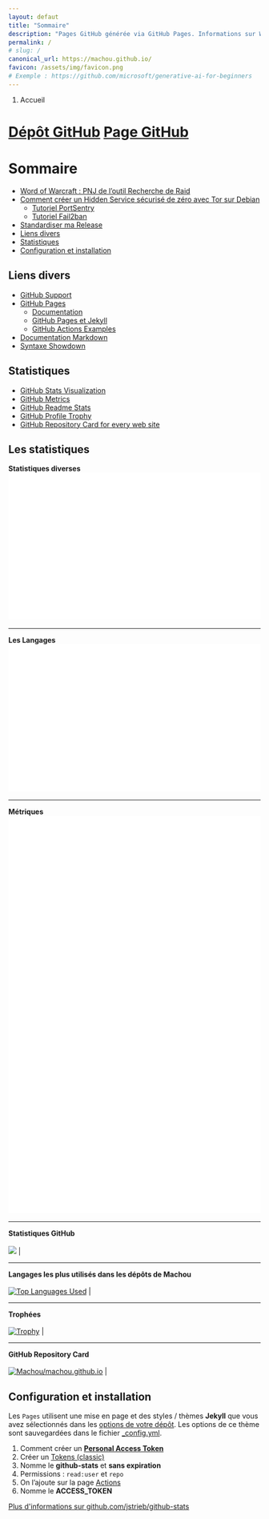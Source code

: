 ```yaml
---
layout: defaut
title: "Sommaire"
description: "Pages GitHub générée via GitHub Pages. Informations sur World of Warcraft et tutoriel Tor."
permalink: /
# slug: /
canonical_url: https://machou.github.io/
favicon: /assets/img/favicon.png
# Exemple : https://github.com/microsoft/generative-ai-for-beginners
---
```


<nav aria-label="breadcrumb">
	<ol class="breadcrumb">
		<li class="breadcrumb-item active" aria-current="page">Accueil</li>
	</ol>
</nav>

# [<i class="fa-brands fa-github"></i> Dépôt GitHub](https://github.com/Machou/machou.github.io) [Page GitHub](https://machou.github.io/)

# Sommaire

- [Word of Warcraft : PNJ de l’outil Recherche de Raid](/wow-pnj-lfr)
- [Comment créer un Hidden Service sécurisé de zéro avec Tor sur Debian](/comment-creer-hidden-service)
  - [Tutoriel PortSentry](/comment-utiliser-portsentry)
  - [Tutoriel Fail2ban](/comment-utiliser-fail2ban)
- [Standardiser ma Release](/release)
- [Liens divers](#liens-divers)
- [Statistiques](#statistiques)
- [Configuration et installation](#configuration-et-installation)

## Liens divers

* [GitHub Support](https://support.github.com/)
* [GitHub Pages](https://pages.github.com/)
  * [Documentation](https://docs.github.com/fr/pages)
  * [GitHub Pages et Jekyll](https://docs.github.com/fr/pages/setting-up-a-github-pages-site-with-jekyll/about-github-pages-and-jekyll)
  * [GitHub Actions Examples](https://github.com/actions/cache/blob/master/examples.md)
* [Documentation Markdown](https://docs.github.com/fr/get-started/writing-on-github/getting-started-with-writing-and-formatting-on-github/basic-writing-and-formatting-syntax)
* [Syntaxe Showdown](https://github.com/showdownjs/showdown/wiki/Showdown's-Markdown-syntax)

## Statistiques

* [GitHub Stats Visualization](https://github.com/jstrieb/github-stats)
* [GitHub Metrics](https://github.com/lowlighter/metrics)
* [GitHub Readme Stats](https://github.com/anuraghazra/github-readme-stats)
* [GitHub Profile Trophy](https://github.com/ryo-ma/github-profile-trophy)
* [GitHub Repository Card for every web site](https://gh-card.dev/)

## Les statistiques

**Statistiques diverses**<br>[![](generated/overview.svg)](https://github.com/jstrieb/github-stats)

---

**Les Langages**<br>[![](generated/languages.svg)](https://github.com/jstrieb/github-stats)

---

**Métriques**<br>[![](generated/github-metrics.svg)](https://github.com/lowlighter/metrics)

---

**Statistiques GitHub**<br><br>[![](https://github-readme-stats.vercel.app/api?username=Machou&locale=fr&show_icons=cobalt)](https://github.com/anuraghazra/github-readme-stats)                                                                                                                             |

---

**Langages les plus utilisés dans les dépôts de Machou**<br><br>[![Top Languages Used](https://github-readme-stats.vercel.app/api/top-langs/?username=Machou&locale=fr&theme=dracula)](https://github.com/anuraghazra/github-readme-stats)                                                                 |

---

**Trophées**<br><br>[![Trophy](https://github-profile-trophy.vercel.app/?username=Machou&theme=matrix&row=3&column=3)](https://github.com/ryo-ma/github-profile-trophy)                                                                                                                                                   |

---

**GitHub Repository Card**<br><br>[![Machou/machou.github.io](https://gh-card.dev/repos/Machou/machou.github.io.svg)](https://gh-card.dev/)                                                                                                                                             |

## Configuration et installation

Les `Pages` utilisent une mise en page et des styles / thèmes **Jekyll** que vous avez sélectionnés dans les [options de votre dépôt](https://github.com/Machou/machou.github.io/settings). Les options de ce thème sont sauvegardées dans le fichier [_config.yml](https://jekyllrb.com/docs/configuration/).

1. Comment créer un **[Personal Access Token](https://docs.github.com/fr/authentication/keeping-your-account-and-data-secure/managing-your-personal-access-tokens)**
2. Créer un [Tokens (classic)](https://github.com/settings/tokens)
3. Nomme le **github-stats** et **sans expiration**
4. Permissions : `read:user` et `repo`
5. On l’ajoute sur la page [Actions](https://github.com/Machou/machou.github.io/settings/secrets/actions/new)
4. Nomme le **ACCESS_TOKEN**

[Plus d'informations sur github.com/jstrieb/github-stats](https://github.com/jstrieb/github-stats#installation)